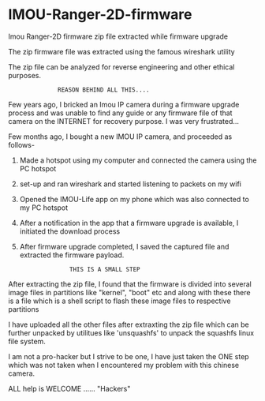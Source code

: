 # IMOU-Ranger-2D-firmware
Imou Ranger-2D firmware zip file extracted while firmware upgrade

The zip firmware file was extracted using the famous wireshark utility

The zip file can  be analyzed for reverse engineering and other ethical purposes.

                  REASON BEHIND ALL THIS....

Few years ago, I bricked an Imou IP camera during a firmware upgrade process and was 
unable to find any guide or any firmware file of that camera on the INTERNET for 
recovery purpose.
I was very frustrated...

Few months ago, I bought a new IMOU IP camera, and proceeded as follows-

1. Made a hotspot using my computer and connected the camera using the PC hotspot
2. set-up and ran wireshark and started listening to packets on my wifi
3. Opened the IMOU-Life app on my phone which was also connected to my PC hotspot
4. After a notification in the app that a firmware upgrade is available, I initiated the download process
5. After firmware upgrade completed, I saved the captured file and extracted the firmware payload.


                     THIS IS A SMALL STEP

 After extracting the zip file, I
 found that the firmware is divided into several image files in partitions like "kernel", "boot" etc
 and along with these there is a file which is a shell script to flash these image files to respective partitions

 I have uploaded all the other files after extraxting the zip file which can be further unpacked by utilitues like 'unsquashfs' to unpack the squashfs linux file system. 

 
   I am not a pro-hacker but I strive to be one, I have just taken the ONE step which was not taken
   when I encountered my problem with this chinese camera.

   ALL help is WELCOME ...... "Hackers"
                  
